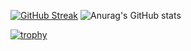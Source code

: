 [![GitHub Streak](http://github-readme-streak-stats.herokuapp.com?user=odie100&theme=onedark&hide_border=true&mode=weekly)](https://git.io/streak-stats)
![Anurag's GitHub stats](https://github-readme-stats.vercel.app/api?username=odie100&show_icons=true&theme=transparent)

[![trophy](https://github-profile-trophy.vercel.app/?username=odie100&theme=onedark)](https://github.com/ryo-ma/github-profile-trophy)
